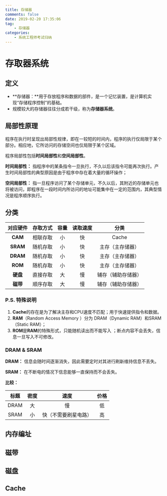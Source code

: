 ```yaml
---
title: 存储器
comments: false
date: 2019-02-20 17:35:06
tag: 
    - 存储器
categories:
    - 系统工程师考试归纳
---
```

# 存取器系统

## 定义
- **存储器：**用于存放程序和数据的部件，是一个记忆装置，是计算机实现“存储程序控制”的基础。
- 规模较大的存储器往往分成若干级，称为**存储器系统**。



## 局部性原理

程序在执行时呈现出局部性规律，即在一较短的时间内，程序的执行仅局限于某个部分。相应地，它所访问的存储空间也仅局限于某个区域。

程序局部性包括**时间局部性**和**空间局部性**。

**时间局部性：** 指程序中的某条指令一旦执行，不久以后该指令可能再次执行。产生时间局部性的典型原因是由于程序中存在着大量的循环操作；

**空间局部性：** 指一旦程序访问了某个存储单元，不久以后，其附近的存储单元也将被访问，即程序在一段时间内所访问的地址可能集中在一定的范围内，其典型情况是程序顺序执行。 



## 分类

|**对应硬件**|存取方式|容量|读取速度|分类|
|:-:|:--:|:------:|:-----:|:-:|
|**CAM**|相联存取|小|快|Cache|
|**SRAM**|随机存取|小|快|主存（主存储器）|
|**DRAM**|随机存取|小|快|主存（主存储器）|
|**ROM**|随机存取|小|快|主存（主存储器）|
|**硬盘**|直接存取|大|慢|辅存（辅助存储器）|
|**磁带**|顺序存取|大|慢|辅存（辅助存储器）|

### P.S. 特殊说明

1.  **Cache**的存在是为了解决主存和CPU速度不匹配；用于快速提供指令和数据。
2. **RAM**（Random Access Memory ）分为 DRAM（Dynamic RAM）和SRAM（Static RAM）；
3. **ROM**是**RAM**的特殊形式，只能随机读出而不能写入 ；断点内容不会丢失，信息一旦写入不可修改。

### DRAM & SRAM

**DRAM：** 信息会随时间逐渐消失，因此需要定时对其进行刷新维持信息不丢失。  

**SRAM：** 在不断电的情况下信息能够一直保持而不会丢失。    



**比较：**

| 标题 | 密度 |         速度         | 价格 |
| :--: | :--: | :------------------: | :--: |
| DRAM |  大  |          慢          |  低  |
| SRAM |  小  | 快（不需要刷星电路） |  高  |



## 内存编址





## 磁带



## 磁盘



## Cache

